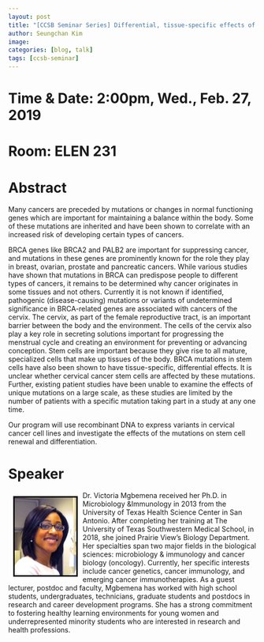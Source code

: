 ```yaml
---
layout: post
title: "[CCSB Seminar Series] Differential, tissue-specific effects of germline mutations on epithelial stem cell development"
author: Seungchan Kim
image: 
categories: [blog, talk]
tags: [ccsb-seminar]
---
```


# Time & Date: 2:00pm, Wed., Feb. 27, 2019
# Room: ELEN 231


# Abstract

Many cancers are preceded by mutations or changes in normal functioning genes which are important for maintaining a balance within the body. Some of these mutations are inherited and have been shown to correlate with an increased risk of developing certain types of cancers.

BRCA genes like BRCA2 and PALB2 are important for suppressing cancer, and mutations in these genes are prominently known for the role they play in breast, ovarian, prostate and pancreatic cancers. While various studies have shown that mutations in BRCA can predispose people to different types of cancers, it remains to be determined why cancer originates in some tissues and not others. Currently it is not known if identified, pathogenic (disease-causing) mutations or variants of undetermined significance in BRCA-related genes are associated with cancers of the cervix. The cervix, as part of the female reproductive tract, is an important barrier between the body and the environment. The cells of the cervix also play a key role in secreting solutions important for progressing the menstrual cycle and creating an environment for preventing or advancing conception. Stem cells are important because they give rise to all mature, specialized cells that make up tissues of the body. BRCA mutations in stem cells have also been shown to have tissue-specific, differential effects. It is unclear whether cervical cancer stem cells are affected by these mutations. Further, existing patient studies have been unable to examine the effects of unique mutations on a large scale, as these studies are limited by the number of patients with a specific mutation taking part in a study at any one time.

Our program will use recombinant DNA to express variants in cervical cancer cell lines and investigate the effects of the mutations on stem cell renewal and differentiation.



# Speaker

<img class="offset" src="/images/talks/speakers/VMgbemena.png" style="width:125px;float:left;border:3px solid black;margin:10px 10px;">
Dr. Victoria Mgbemena received her Ph.D. in Microbiology &Immunology in 2013 from the University of Texas Health Science Center in San Antonio.  After completing her training at The University of Texas Southwestern Medical School, in 2018, she joined Prairie View’s Biology Department.  Her specialties span two major fields in the biological sciences: microbiology & immunology and cancer biology (oncology).  Currently, her specific interests include cancer genetics, cancer immunology, and emerging cancer immunotherapies.  As a guest lecturer, postdoc and faculty, Mgbemena has worked with high school students, undergraduates, technicians, graduate students and postdocs in research and career development programs.  She has a strong commitment to fostering healthy learning environments for young women and underrepresented minority students who are interested in research and health professions.


